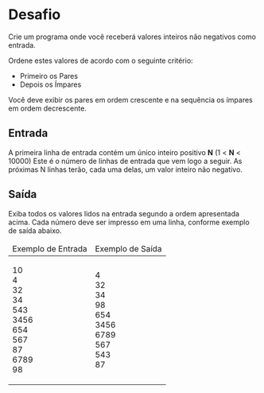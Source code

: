 <h1>Desafio</h1>
Crie um programa onde você receberá valores inteiros não negativos como entrada.

Ordene estes valores de acordo com o seguinte critério:


<ul>
	<li>Primeiro os Pares</li>
	<li>Depois os Ímpares</li>
</ul>

Você deve exibir os pares em ordem crescente e na sequência os ímpares em ordem decrescente.

<h2>Entrada</h2>
A primeira linha de entrada contém um único inteiro positivo <strong>N</strong> (1 < <strong>N</strong> < 10000) Este é o número de linhas de entrada que vem logo a seguir. As próximas N linhas terão, cada uma delas, um valor inteiro não negativo.

<h2>Saída</h2>
Exiba todos os valores lidos na entrada segundo a ordem apresentada acima. Cada número deve ser impresso em uma linha, conforme exemplo de saída abaixo.


<table>
	<thead>
		<tr>
			<td>Exemplo de Entrada</td>
			<td>Exemplo de Saída</td>
		</tr>
	</thead>
	<tbody>
		<tr>
			<td>
			<p>10<br>
			4<br>
			32<br>
			34<br>
			543<br>
			3456<br>
			654<br>
			567<br>
			87<br>
			6789<br>
			98</p>
			</td>
			<td>
			<p>4<br>
			32<br>
			34<br>
			98<br>
			654<br>
			3456<br>
			6789<br>
			567<br>
			543<br>
			87</p>
			</td>
		</tr>
	</tbody>
</table>